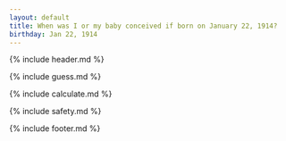 ```yaml
---
layout: default
title: When was I or my baby conceived if born on January 22, 1914?
birthday: Jan 22, 1914
---
```


{% include header.md %}

{% include guess.md %}

{% include calculate.md %}

{% include safety.md %}

{% include footer.md %}



